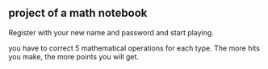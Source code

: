 ## project of a math notebook

Register with your new name and password and start playing.


you have to correct 5 mathematical operations for each type. 
The more hits you make, the more points you will get.
